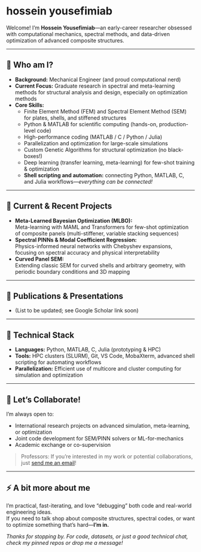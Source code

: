 # hossein yousefimiab

Welcome! I’m **Hossein Yousefimiab**—an early-career researcher obsessed with computational mechanics, spectral methods, and data-driven optimization of advanced composite structures.

---

## 👋 Who am I?

- **Background:** Mechanical Engineer (and proud computational nerd)
- **Current Focus:** Graduate research in spectral and meta-learning methods for structural analysis and design, especially on optimization methods  
- **Core Skills:**
  - Finite Element Method (FEM) and Spectral Element Method (SEM) for plates, shells, and stiffened structures
  - Python & MATLAB for scientific computing (hands-on, production-level code)
  - High-performance coding (MATLAB / C / Python / Julia)
  - Parallelization and optimization for large-scale simulations
  - Custom Genetic Algorithms for structural optimization (no black-boxes!)
  - Deep learning (transfer learning, meta-learning) for few-shot training & optimization
  - **Shell scripting and automation:** connecting Python, MATLAB, C, and Julia workflows—*everything can be connected!*

---

## 🔬 Current & Recent Projects

- **Meta-Learned Bayesian Optimization (MLBO):**  
  Meta-learning with MAML and Transformers for few-shot optimization of composite panels (multi-stiffener, variable stacking sequences)
- **Spectral PINNs & Modal Coefficient Regression:**  
  Physics-informed neural networks with Chebyshev expansions, focusing on spectral accuracy and physical interpretability
- **Curved Panel SEM:**  
  Extending classic SEM for curved shells and arbitrary geometry, with periodic boundary conditions and 3D mapping

---

## 📖 Publications & Presentations

- (List to be updated; see Google Scholar link soon)

---

## 🧰 Technical Stack

- **Languages:** Python, MATLAB, C, Julia (prototyping & HPC)
- **Tools:** HPC clusters (SLURM), Git, VS Code, MobaXterm, advanced shell scripting for automating workflows
- **Parallelization:** Efficient use of multicore and cluster computing for simulation and optimization

---

## 🤝 Let’s Collaborate!

I’m always open to:
- International research projects on advanced simulation, meta-learning, or optimization
- Joint code development for SEM/PINN solvers or ML-for-mechanics
- Academic exchange or co-supervision

> Professors: If you’re interested in my work or potential collaborations, just [send me an email](mailto:Hossein.yousefimiab@sabanciuniv.edu)!

---

## ⚡ A bit more about me

I’m practical, fast-iterating, and love “debugging” both code and real-world engineering ideas.  
If you need to talk shop about composite structures, spectral codes, or want to optimize something that’s hard—**I’m in.**

*Thanks for stopping by. For code, datasets, or just a good technical chat, check my pinned repos or drop me a message!*
